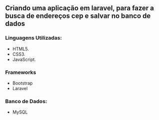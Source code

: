 ## Criando uma aplicação em laravel, para fazer a busca de endereços cep e salvar no banco de dados

### Linguagens Utilizadas:

* HTML5.
* CSS3.
* JavaScript.

### Frameworks

* Bootstrap
* Laravel
### Banco de Dados:
* MySQL
